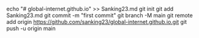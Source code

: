 echo "# global-internet.github.io" >> Sanking23.md
git init
git add Sanking23.md
git commit -m "first commit"
git branch -M main
git remote add origin https://github.com/sanking23/global-internet.github.io.git
git push -u origin main

